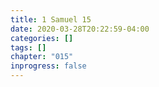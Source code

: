 ```yaml
---
title: 1 Samuel 15
date: 2020-03-28T20:22:59-04:00
categories: []
tags: []
chapter: "015"
inprogress: false
---
```


